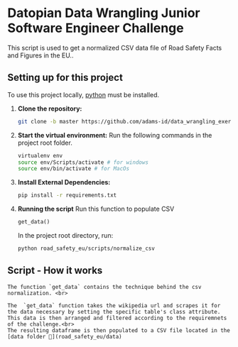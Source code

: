 # Datopian Data Wrangling Junior Software Engineer Challenge
 This script is used to get a normalized CSV data file of Road Safety Facts and Figures in the EU..

## Setting up for this project
To use this project locally, [python](https://www.python.org/downloads/) must be installed.

1. **Clone the repository:**
    ```sh
    git clone -b master https://github.com/adams-id/data_wrangling_exercise.git
    ```

2. **Start the virtual environment:**
    Run the following commands in the project root folder.
    ```sh
    virtualenv env
    source env/Scripts/activate # for windows
    source env/bin/activate # for MacOs
    ```

3. **Install External Dependencies:**
    ```sh
    pip install -r requirements.txt
    ```

4. **Running the script**
    Run this function to populate CSV 
    ```py
    get_data()
    ```

    In the project root directory, run:
    ```sh
    python road_safety_eu/scripts/normalize_csv
    ```

## Script - How it works  
    The function `get_data` contains the technique behind the csv normalization. <br>

    The  `get_data` function takes the wikipedia url and scrapes it for the data necessary by setting the specific table's class attribute. This data is then arranged and filtered according to the requiremnets of the challenge.<br>
    The resulting dataframe is then populated to a CSV file located in the [data folder 📂](road_safety_eu/data)  
